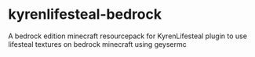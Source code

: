 # kyrenlifesteal-bedrock
A bedrock edition minecraft resourcepack for KyrenLifesteal plugin to use lifesteal textures on bedrock minecraft using geysermc
